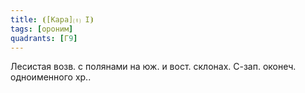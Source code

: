 ```yaml
---
title: ⦗[Кара]⒯ I⦘
tags: [ороним]
quadrants: [Г9]
---
```


Лесистая возв. с полянами на юж. и вост. склонах. С-зап. оконеч. одноименного
хр..
